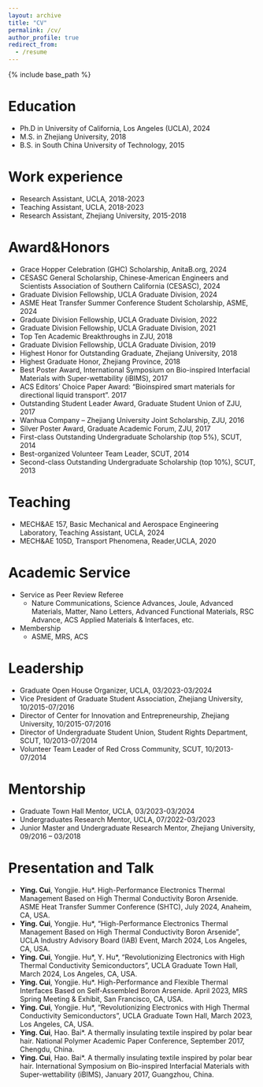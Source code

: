 ```yaml
---
layout: archive
title: "CV"
permalink: /cv/
author_profile: true
redirect_from:
  - /resume
---
```


{% include base_path %}

Education
======
* Ph.D in University of California, Los Angeles (UCLA), 2024
* M.S. in Zhejiang University, 2018
* B.S. in South China University of Technology, 2015

Work experience
======
* Research Assistant, UCLA, 2018-2023
* Teaching Assistant, UCLA, 2018-2023
* Research Assistant, Zhejiang University, 2015-2018
  
Award&Honors
======
- Grace Hopper Celebration (GHC) Scholarship, AnitaB.org, 2024
- CESASC General Scholarship, Chinese-American Engineers and Scientists Association of Southern California (CESASC), 2024
- Graduate Division Fellowship, UCLA Graduate Division, 2024
- ASME Heat Transfer Summer Conference Student Scholarship, ASME, 2024 
- Graduate Division Fellowship, UCLA Graduate Division, 2022
-	Graduate Division Fellowship, UCLA Graduate Division, 2021
-	Top Ten Academic Breakthroughs in ZJU, 2018
-	Graduate Division Fellowship, UCLA Graduate Division, 2019
-	Highest Honor for Outstanding Graduate, Zhejiang University, 2018
- Highest Graduate Honor, Zhejiang Province, 2018
-	Best Poster Award, International Symposium on Bio-inspired Interfacial Materials with Super-wettability (iBIMS), 2017
-	ACS Editors’ Choice Paper Award: “Bioinspired smart materials for directional liquid transport”. 2017
-	Outstanding Student Leader Award, Graduate Student Union of ZJU, 2017
-	Wanhua Company – Zhejiang University Joint Scholarship, ZJU, 2016
-	Silver Poster Award, Graduate Academic Forum, ZJU, 2017
-	First-class Outstanding Undergraduate Scholarship (top 5%), SCUT, 2014 
-	Best-organized Volunteer Team Leader, SCUT, 2014
- Second-class Outstanding Undergraduate Scholarship (top 10%), SCUT, 2013     

  
Teaching
======
* MECH&AE 157, Basic Mechanical and Aerospace Engineering Laboratory, Teaching Assistant, UCLA, 2024
* MECH&AE 105D, Transport Phenomena, Reader,UCLA, 2020
  
Academic Service
======
- Service as Peer Review Referee
  - Nature Communications, Science Advances, Joule, Advanced Materials, Matter, Nano Letters, Advanced Functional Materials, RSC Advance, ACS Applied Materials & Interfaces, etc.
- Membership
   - ASME, MRS, ACS

Leadership
======
* Graduate Open House Organizer, UCLA, 03/2023-03/2024
* Vice President of Graduate Student Association, Zhejiang University, 10/2015-07/2016
* Director of Center for Innovation and Entrepreneurship, Zhejiang University, 10/2015-07/2016 
* Director of Undergraduate Student Union, Student Rights Department, SCUT, 10/2013-07/2014 
* Volunteer Team Leader of Red Cross Community, SCUT, 10/2013-07/2014 

Mentorship
======
* Graduate Town Hall Mentor, UCLA, 03/2023-03/2024
* Undergraduates Research Mentor, UCLA, 07/2022-03/2023
* Junior Master and Undergraduate Research Mentor, Zhejiang University, 09/2016 – 03/2018
  
Presentation and Talk
======
* **Ying. Cui**, Yongjie. Hu*. High-Performance Electronics Thermal Management Based on High Thermal Conductivity Boron Arsenide. ASME Heat Transfer Summer Conference (SHTC), July 2024, Anaheim, CA, USA.
* **Ying. Cui**, Yongjie. Hu*, “High-Performance Electronics Thermal Management Based on High Thermal Conductivity Boron Arsenide”, UCLA Industry Advisory Board (IAB) Event, March 2024, Los Angeles, CA, USA.
* **Ying. Cui**, Yongjie. Hu*, Y. Hu*, “Revolutionizing Electronics with High Thermal Conductivity Semiconductors”, UCLA Graduate Town Hall, March 2024, Los Angeles, CA, USA.
* **Ying. Cui**, Yongjie. Hu*. High-Performance and Flexible Thermal Interfaces Based on Self-Assembled Boron Arsenide. April 2023, MRS Spring Meeting & Exhibit, San Francisco, CA, USA.
* **Ying. Cui**, Yongjie. Hu*, “Revolutionizing Electronics with High Thermal Conductivity Semiconductors”, UCLA Graduate Town Hall, March 2023, Los Angeles, CA, USA.
* **Ying. Cui**, Hao. Bai*. A thermally insulating textile inspired by polar bear hair. National Polymer Academic Paper Conference, September 2017, Chengdu, China.
* **Ying. Cui**, Hao. Bai*. A thermally insulating textile inspired by polar bear hair. International Symposium on Bio-inspired Interfacial Materials with Super-wettability (iBIMS), January 2017, Guangzhou, China.

